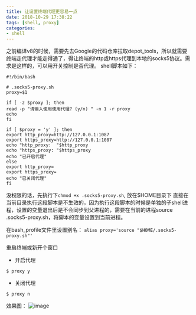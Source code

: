 ```yaml
---
title: 让设置终端代理更容易一点
date: 2018-10-29 17:38:22
tags: [shell, proxy]
categories: 
- shell
---
```


之前编译v8的时候，需要先去Google的代码仓库拉取depot_tools，所以就需要终端走代理才能走得通了，得让终端的http或https代理到本地的socks5协议。需求是这样的，可以用开关控制是否代理。
shell脚本如下：
``` shell
#!/bin/bash

# .socks5-proxy.sh
proxy=$1

if [ -z $proxy ]; then
read -p "请输入使用使用代理? (y/n) " -n 1 -r proxy
echo
fi

if [ $proxy = 'y' ]; then
export http_proxy=http://127.0.0.1:1087
export https_proxy=http://127.0.0.1:1087
echo "http_proxy:  "$http_proxy
echo "https_proxy: "$https_proxy
echo "已开启代理"
else
export http_proxy=
export https_proxy=
echo "已关闭代理"
fi
```
没权限的话，先执行下`chmod +x .socks5-proxy.sh`, 放在$HOME目录下
直接在当前目录执行这段脚本是不生效的，因为执行这段脚本的时候是单独的子shell进程，设置的变量退出后是不会同步到父进程的，需要在当前的进程source .socks5-proxy.sh，将脚本的变量设置到当前进程。

在bash_profile文件里设置别名：
`alias proxy='source "$HOME/.socks5-proxy.sh"'`

重启终端或新开个窗口
- 开启代理
``` shell
$ proxy y
```
- 关闭代理
``` shell
$ proxy n
```
效果图：
![image](https://user-images.githubusercontent.com/20432815/47641074-0f22f680-dba0-11e8-8367-1c2e95c9dcfd.png)
